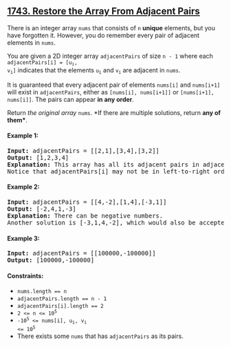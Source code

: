 ## [1743. Restore the Array From Adjacent Pairs](https://leetcode.com/problems/restore-the-array-from-adjacent-pairs/)

There is an integer array `nums` that consists of `n` **unique** elements, but you have forgotten it. However, you do remember every pair of adjacent elements in `nums`.

You are given a 2D integer array `adjacentPairs` of size `n - 1` where each <code>adjacentPairs[i] = [u<sub>i</sub>, v<sub>i</sub>]</code> indicates that the elements <code>u<sub>i</sub></code> and <code>v<sub>i</sub></code> are adjacent in `nums`.

It is guaranteed that every adjacent pair of elements `nums[i]` and `nums[i+1]` will exist in `adjacentPairs`, either as `[nums[i], nums[i+1]]` or `[nums[i+1], nums[i]]`. The pairs can appear **in any order**.

Return _the original array_ `nums`. \*If there are multiple solutions, return **any of them\***.

#### Example 1:

<pre>
<strong>Input:</strong> adjacentPairs = [[2,1],[3,4],[3,2]]
<strong>Output:</strong> [1,2,3,4]
<strong>Explanation:</strong> This array has all its adjacent pairs in adjacentPairs.
Notice that adjacentPairs[i] may not be in left-to-right order.
</pre>

#### Example 2:

<pre>
<strong>Input:</strong> adjacentPairs = [[4,-2],[1,4],[-3,1]]
<strong>Output:</strong> [-2,4,1,-3]
<strong>Explanation:</strong> There can be negative numbers.
Another solution is [-3,1,4,-2], which would also be accepted.
</pre>

#### Example 3:

<pre>
<strong>Input:</strong> adjacentPairs = [[100000,-100000]]
<strong>Output:</strong> [100000,-100000]
</pre>

#### Constraints:

-   `nums.length == n`
-   `adjacentPairs.length == n - 1`
-   `adjacentPairs[i].length == 2`
-   <code>2 &lt;= n &lt;= 10<sup>5</sup></code>
-   <code>-10<sup>5</sup> &lt;= nums[i], u<sub>i</sub>, v<sub>i</sub> &lt;= 10<sup>5</sup></code>
-   There exists some `nums` that has `adjacentPairs` as its pairs.
